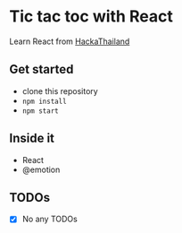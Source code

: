 # Tic tac toc with React

Learn React from [HackaThailand](https://hackathailand.com/courses/basic-web-application-development-full-stack/)

## Get started 

- clone this repository
- `npm install`
- `npm start`

## Inside it 

- React
- @emotion

## TODOs

- [x] No any TODOs
